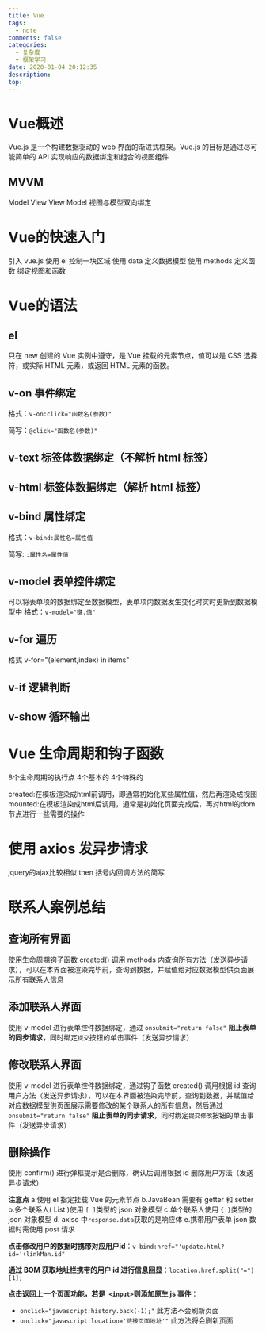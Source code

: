 ```yaml
---
title: Vue
tags:
  - note
comments: false
categories:
  - 复杂度
  - 框架学习
date: 2020-01-04 20:12:35
description:
top:
---
```


# Vue概述
Vue.js 是一个构建数据驱动的 web 界面的渐进式框架。Vue.js 的目标是通过尽可能简单的 API 实现响应的数据绑定和组合的视图组件

## MVVM
Model View View Model 视图与模型双向绑定

# Vue的快速入门
引入 vue.js
使用 el 控制一块区域
使用 data 定义数据模型
使用 methods 定义函数
绑定视图和函数

# Vue的语法

## el
只在 new 创建的 Vue 实例中遵守，是 Vue 挂载的元素节点，值可以是 CSS 选择符，或实际 HTML 元素，或返回 HTML 元素的函数。
## v-on 事件绑定
格式：`v-on:click="函数名(参数)"`

简写：`@click="函数名(参数)"`

## v-text 标签体数据绑定（不解析 html 标签）
## v-html 标签体数据绑定（解析 html 标签）

## v-bind  属性绑定
格式：`v-bind:属性名=属性值`

简写: `:属性名=属性值`

## v-model 表单控件绑定
可以将表单项的数据绑定至数据模型，表单项内数据发生变化时实时更新到数据模型中
格式：`v-model="键.值"`

## v-for 遍历
格式 v-for="(element,index) in items"

## v-if 逻辑判断
## v-show 循环输出

# Vue 生命周期和钩子函数

8个生命周期的执行点
  4个基本的
  4个特殊的

created:在模板渲染成html前调用，即通常初始化某些属性值，然后再渲染成视图
mounted:在模板渲染成html后调用，通常是初始化页面完成后，再对html的dom节点进行一些需要的操作

# 使用 axios 发异步请求 
jquery的ajax比较相似
then 括号内回调方法的简写

# 联系人案例总结

## 查询所有界面
使用生命周期钩子函数 created() 调用 methods 内查询所有方法（发送异步请求），可以在本界面被渲染完毕前，查询到数据，并赋值给对应数据模型供页面展示所有联系人信息

## 添加联系人界面
使用 v-model 进行表单控件数据绑定，通过 `onsubmit="return false"` **阻止表单的同步请求**，同时绑定`提交`按钮的单击事件（发送异步请求）

## 修改联系人界面
使用 v-model 进行表单控件数据绑定，通过钩子函数 created() 调用根据 id 查询用户方法（发送异步请求），可以在本界面被渲染完毕前，查询到数据，并赋值给对应数据模型供页面展示需要修改的某个联系人的所有信息，然后通过 `onsubmit="return false"` **阻止表单的同步请求**，同时绑定`提交修改`按钮的单击事件（发送异步请求）

## 删除操作
使用 confirm() 进行弹框提示是否删除，确认后调用根据 id 删除用户方法（发送异步请求）

**注意点**
a.使用 el 指定挂载 Vue 的元素节点
b.JavaBean 需要有 getter 和 setter
b.多个联系人( List )使用 `[ ]`类型的 json 对象模型
c.单个联系人使用 `{ }`类型的 json 对象模型
d. axiso 中`response.data`获取的是响应体
e.携带用户表单 json 数据时需使用 post 请求


**点击修改用户的数据时携带对应用户id**：`v-bind:href="'update.html?id='+linkMan.id"`

**通过 BOM 获取地址栏携带的用户 id 进行信息回显**：`location.href.split("=")[1];`

**点击返回上一个页面功能，若是` <input>`则添加原生 js 事件**：
  * `onclick="javascript:history.back(-1);"` 此方法不会刷新页面
  * `οnclick="javascript:location='链接页面地址'"` 此方法将会刷新页面

